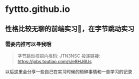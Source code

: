 # fyttto.github.io
## 性格比较无聊的前端实习🐶，在字节跳动实习
### 需要内推可以寻我哦
> 字节跳动校招内推码: JTN3NSC 投递链接: https://jobs.toutiao.com/s/e8HJ6Us

以后这里会分享一些自己在实习时候的琐碎事情和一些学习的记录
